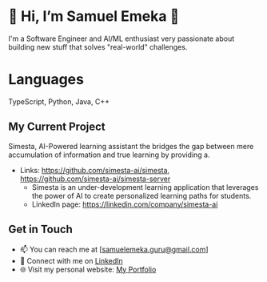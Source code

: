 # 👋 Hi, I’m Samuel Emeka 👋

I'm a Software Engineer and AI/ML enthusiast very passionate about building new stuff that solves "real-world" challenges.

# Languages

TypeScript, Python, Java, C++

## My Current Project

Simesta, AI-Powered learning assistant the bridges the gap between mere accumulation of information and true learning by providing a.
- Links: https://github.com/simesta-ai/simesta,
         https://github.com/simesta-ai/simesta-server
   - Simesta is an under-development learning application that leverages the power of AI to create personalized learning paths for students.
   - LinkedIn page: https://linkedin.com/company/simesta-ai


## Get in Touch

- 📫 You can reach me at [samuelemeka.guru@gmail.com]
- 💬 Connect with me on [LinkedIn](https://www.linkedin.com/in/samthemogul)
- 🌐 Visit my personal website: [My Portfolio](https://samthemogul.me)



<!---
samthemogul/samthemogul is a ✨ special ✨ repository because its `README.md` (this file) appears on your GitHub profile.
You can click the Preview link to take a look at your changes.
--->
